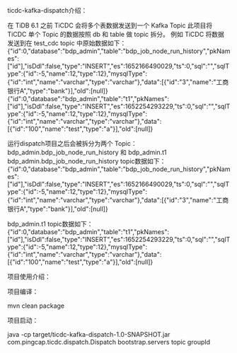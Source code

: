 ticdc-kafka-dispatch介绍：

在 TiDB 6.1 之前 TiCDC 会将多个表数据发送到一个 Kafka Topic
此项目将 TiCDC 单个 Topic 的数据按照 db 和 table 做 topic 拆分。
例如 TiCDC 将数据发送到在 test_cdc topic 中原始数据如下：
{"id":0,"database":"bdp_admin","table":"bdp_job_node_run_history","pkNames":["id"],"isDdl":false,"type":"INSERT","es":1652166490029,"ts":0,"sql":"","sqlType":{"id":-5,"name":12,"type":12},"mysqlType":{"id":"int","name":"varchar","type":"varchar"},"data":[{"id":"3","name":"工商银行A","type":"bank"}],"old":[null]}
{"id":0,"database":"bdp_admin","table":"t1","pkNames":["id"],"isDdl":false,"type":"INSERT","es":1652254293229,"ts":0,"sql":"","sqlType":{"id":-5,"name":12,"type":12},"mysqlType":{"id":"int","name":"varchar","type":"varchar"},"data":[{"id":"100","name":"test","type":"a"}],"old":[null]}

运行dispatch项目之后会被拆分为两个 Topic：bdp_admin.bdp_job_node_run_history 和 bdp_admin.t1
bdp_admin.bdp_job_node_run_history topic数据如下：
{"id":0,"database":"bdp_admin","table":"bdp_job_node_run_history","pkNames":["id"],"isDdl":false,"type":"INSERT","es":1652166490029,"ts":0,"sql":"","sqlType":{"id":-5,"name":12,"type":12},"mysqlType":{"id":"int","name":"varchar","type":"varchar"},"data":[{"id":"3","name":"工商银行A","type":"bank"}],"old":[null]}

bdp_admin.t1 topic数据如下：
{"id":0,"database":"bdp_admin","table":"t1","pkNames":["id"],"isDdl":false,"type":"INSERT","es":1652254293229,"ts":0,"sql":"","sqlType":{"id":-5,"name":12,"type":12},"mysqlType":{"id":"int","name":"varchar","type":"varchar"},"data":[{"id":"100","name":"test","type":"a"}],"old":[null]}


项目使用介绍：

项目编译：

mvn clean package

项目启动：

java -cp target/ticdc-kafka-dispatch-1.0-SNAPSHOT.jar com.pingcap.ticdc.dispatch.Dispatch bootstrap.servers topic groupId